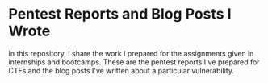 # Pentest Reports and Blog Posts I Wrote

In this repository, I share the work I prepared for the assignments given in internships and bootcamps. These are the pentest reports I've prepared for CTFs and the blog posts I've written about a particular vulnerability.
